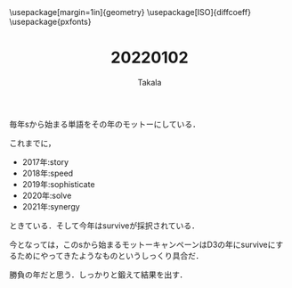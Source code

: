 ﻿---
title: 20220102
yesterday: 20220101
tomorrow: 20220103
days: 737
author: Takala
header-includes:
  - \usepackage[margin=1in]{geometry}
  - \usepackage[ISO]{diffcoeff}
  - \usepackage{pxfonts}
---


毎年sから始まる単語をその年のモットーにしている．

これまでに，

* 2017年:story
* 2018年:speed
* 2019年:sophisticate
* 2020年:solve
* 2021年:synergy


ときている．そして今年はsurviveが採択されている．


今となっては，このsから始まるモットーキャンペーンはD3の年にsurviveにするためにやってきたようなものというしっくり具合だ．


勝負の年だと思う．しっかりと鍛えて結果を出す．


